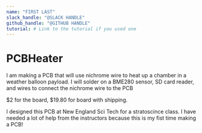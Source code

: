 ```yaml
---
name: "FIRST LAST"
slack_handle: "@SLACK HANDLE"
github_handle: "@GITHUB HANDLE"
tutorial: # Link to the tutorial if you used one
---
```


# PCBHeater

<!-- Describe your board in 2-3 sentences. What are you making? What will it do? -->
I am making a PCB that will use nichrome wire to heat up a chamber in a weather balloon payload. I will solder on a BME280 sensor, SD card reader, and wires to connect the nichrome wire to the PCB
<!-- How much is it going to cost? -->
$2 for the board, $19.80 for board with shipping.
<!-- Tell us a little bit about your design process. What were some challenges? What helped? ***Totally optional*** -->
I designed this PCB at New England Sci Tech for a stratoscince class. I have needed a lot of help from the instructors because this is my fist time making a PCB! 
